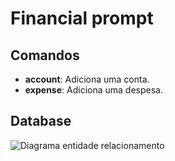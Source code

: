 # Financial prompt

## Comandos

* **account**: Adiciona uma conta.
* **expense**: Adiciona uma despesa.

## Database
![Diagrama entidade relacionamento](/docs/er-diagram.png "Diagrama entidade relacionamento")